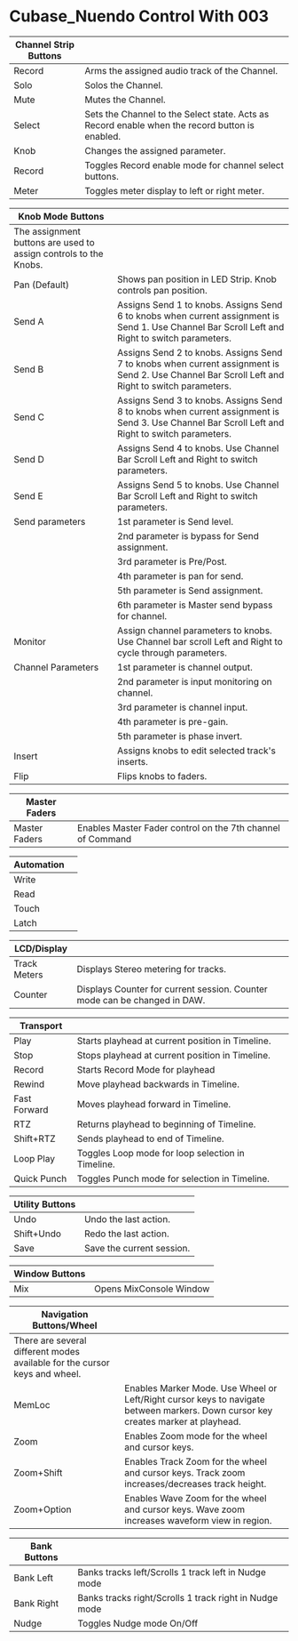 # Cubase_Nuendo Control With 003

| Channel Strip Buttons |  |
|---|---|
| Record | Arms the assigned audio track of the Channel. |
| Solo | Solos the Channel. |
| Mute | Mutes the Channel. |
| Select | Sets the Channel to the Select state. Acts as Record enable when the record button is enabled. |
| Knob | Changes the assigned parameter. |
| Record | Toggles Record enable mode for channel select buttons. |
| Meter | Toggles meter display to left or right meter. |

| Knob Mode Buttons |  |
|---|---|
| The assignment buttons are used to assign controls to the Knobs. |  |
| Pan (Default) | Shows pan position in LED Strip. Knob controls pan position. |
| Send A | Assigns Send 1 to knobs. Assigns Send 6 to knobs when current assignment is Send 1. Use Channel Bar Scroll Left and Right to switch parameters. |
| Send B | Assigns Send 2 to knobs. Assigns Send 7 to knobs when current assignment is Send 2. Use Channel Bar Scroll Left and Right to switch parameters. |
| Send C | Assigns Send 3 to knobs. Assigns Send 8 to knobs when current assignment is Send 3. Use Channel Bar Scroll Left and Right to switch parameters. |
| Send D | Assigns Send 4 to knobs. Use Channel Bar Scroll Left and Right to switch parameters. |
| Send E | Assigns Send 5 to knobs. Use Channel Bar Scroll Left and Right to switch parameters. |
| Send parameters | 1st parameter is Send level. |
|  | 2nd parameter is bypass for Send assignment. |
|  | 3rd parameter is Pre/Post. |
|  | 4th parameter is pan for send. |
|  | 5th parameter is Send assignment. |
|  | 6th parameter is Master send bypass for channel. |
| Monitor | Assign channel parameters to knobs. Use Channel bar scroll Left and Right to cycle through parameters. |
| Channel Parameters | 1st parameter is channel output. |
|  | 2nd parameter is input monitoring on channel. |
|  | 3rd parameter is channel input. |
|  | 4th parameter is pre-gain. |
|  | 5th parameter is phase invert. |
| Insert | Assigns knobs to edit selected track's inserts. |
| Flip | Flips knobs to faders. |

| Master Faders |  |
|---|---|
| Master Faders | Enables Master Fader control on the 7th channel of Command|8. |

| Automation |  |
|---|---|
| Write |  |
| Read |  |
| Touch |  |
| Latch |  |

| LCD/Display |  |
|---|---|
| Track Meters | Displays Stereo metering for tracks. |
| Counter | Displays Counter for current session. Counter mode can be changed in DAW. |

| Transport |  |
|---|---|
| Play | Starts playhead at current position in Timeline. |
| Stop | Stops playhead at current position in Timeline. |
| Record | Starts Record Mode for playhead |
| Rewind | Move playhead backwards in Timeline. |
| Fast Forward | Moves playhead forward in Timeline. |
| RTZ | Returns playhead to beginning of Timeline. |
| Shift+RTZ | Sends playhead to end of Timeline. |
| Loop Play | Toggles Loop mode for loop selection in Timeline. |
| Quick Punch | Toggles Punch mode for selection in Timeline. |

| Utility Buttons |  |
|---|---|
| Undo | Undo the last action. |
| Shift+Undo | Redo the last action. |
| Save | Save the current session. |

| Window Buttons |  |
|---|---|
| Mix | Opens MixConsole Window |

| Navigation Buttons/Wheel |  |
|---|---|
| There are several different modes available for the cursor keys and wheel. |  |
| MemLoc | Enables Marker Mode. Use Wheel or Left/Right cursor keys to navigate between markers. Down cursor key creates marker at playhead. |
| Zoom | Enables Zoom mode for the wheel and cursor keys. |
| Zoom+Shift | Enables Track Zoom for the wheel and cursor keys. Track zoom increases/decreases track height. |
| Zoom+Option | Enables Wave Zoom for the wheel and cursor keys. Wave zoom increases waveform view in region. |

| Bank Buttons |  |
|---|---|
| Bank Left | Banks tracks left/Scrolls 1 track left in Nudge mode |
| Bank Right | Banks tracks right/Scrolls 1 track right in Nudge mode |
| Nudge | Toggles Nudge mode On/Off |
